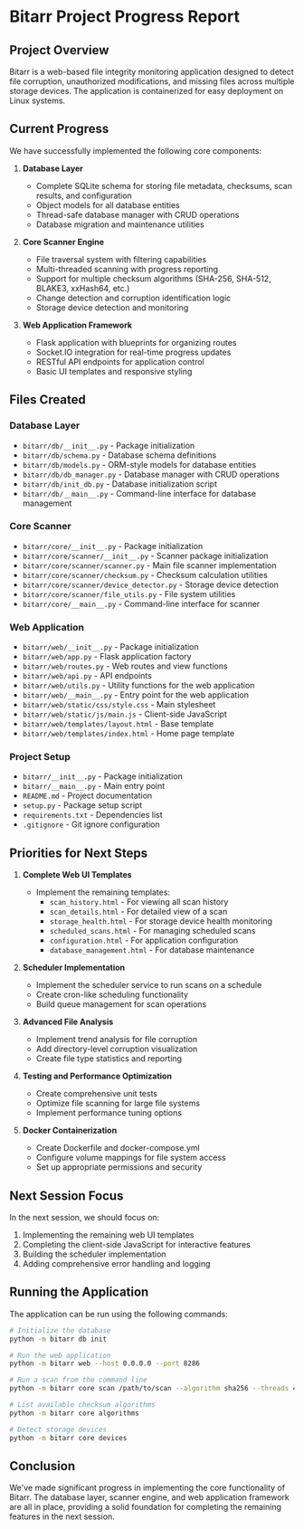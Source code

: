# Bitarr Project Progress Report

## Project Overview
Bitarr is a web-based file integrity monitoring application designed to detect file corruption, unauthorized modifications, and missing files across multiple storage devices. The application is containerized for easy deployment on Linux systems.

## Current Progress

We have successfully implemented the following core components:

1. **Database Layer**
   - Complete SQLite schema for storing file metadata, checksums, scan results, and configuration
   - Object models for all database entities
   - Thread-safe database manager with CRUD operations
   - Database migration and maintenance utilities

2. **Core Scanner Engine**
   - File traversal system with filtering capabilities
   - Multi-threaded scanning with progress reporting
   - Support for multiple checksum algorithms (SHA-256, SHA-512, BLAKE3, xxHash64, etc.)
   - Change detection and corruption identification logic
   - Storage device detection and monitoring

3. **Web Application Framework**
   - Flask application with blueprints for organizing routes
   - Socket.IO integration for real-time progress updates
   - RESTful API endpoints for application control
   - Basic UI templates and responsive styling

## Files Created

### Database Layer
- `bitarr/db/__init__.py` - Package initialization
- `bitarr/db/schema.py` - Database schema definitions
- `bitarr/db/models.py` - ORM-style models for database entities
- `bitarr/db/db_manager.py` - Database manager with CRUD operations
- `bitarr/db/init_db.py` - Database initialization script
- `bitarr/db/__main__.py` - Command-line interface for database management

### Core Scanner
- `bitarr/core/__init__.py` - Package initialization
- `bitarr/core/scanner/__init__.py` - Scanner package initialization
- `bitarr/core/scanner/scanner.py` - Main file scanner implementation
- `bitarr/core/scanner/checksum.py` - Checksum calculation utilities
- `bitarr/core/scanner/device_detector.py` - Storage device detection
- `bitarr/core/scanner/file_utils.py` - File system utilities
- `bitarr/core/__main__.py` - Command-line interface for scanner

### Web Application
- `bitarr/web/__init__.py` - Package initialization
- `bitarr/web/app.py` - Flask application factory
- `bitarr/web/routes.py` - Web routes and view functions
- `bitarr/web/api.py` - API endpoints
- `bitarr/web/utils.py` - Utility functions for the web application
- `bitarr/web/__main__.py` - Entry point for the web application
- `bitarr/web/static/css/style.css` - Main stylesheet
- `bitarr/web/static/js/main.js` - Client-side JavaScript
- `bitarr/web/templates/layout.html` - Base template
- `bitarr/web/templates/index.html` - Home page template

### Project Setup
- `bitarr/__init__.py` - Package initialization
- `bitarr/__main__.py` - Main entry point
- `README.md` - Project documentation
- `setup.py` - Package setup script
- `requirements.txt` - Dependencies list
- `.gitignore` - Git ignore configuration

## Priorities for Next Steps

1. **Complete Web UI Templates**
   - Implement the remaining templates:
     - `scan_history.html` - For viewing all scan history
     - `scan_details.html` - For detailed view of a scan
     - `storage_health.html` - For storage device health monitoring
     - `scheduled_scans.html` - For managing scheduled scans
     - `configuration.html` - For application configuration
     - `database_management.html` - For database maintenance

2. **Scheduler Implementation**
   - Implement the scheduler service to run scans on a schedule
   - Create cron-like scheduling functionality
   - Build queue management for scan operations

3. **Advanced File Analysis**
   - Implement trend analysis for file corruption
   - Add directory-level corruption visualization
   - Create file type statistics and reporting

4. **Testing and Performance Optimization**
   - Create comprehensive unit tests
   - Optimize file scanning for large file systems
   - Implement performance tuning options

5. **Docker Containerization**
   - Create Dockerfile and docker-compose.yml
   - Configure volume mappings for file system access
   - Set up appropriate permissions and security

## Next Session Focus

In the next session, we should focus on:

1. Implementing the remaining web UI templates
2. Completing the client-side JavaScript for interactive features
3. Building the scheduler implementation
4. Adding comprehensive error handling and logging

## Running the Application

The application can be run using the following commands:

```bash
# Initialize the database
python -m bitarr db init

# Run the web application
python -m bitarr web --host 0.0.0.0 --port 8286

# Run a scan from the command line
python -m bitarr core scan /path/to/scan --algorithm sha256 --threads 4

# List available checksum algorithms
python -m bitarr core algorithms

# Detect storage devices
python -m bitarr core devices
```

## Conclusion

We've made significant progress in implementing the core functionality of Bitarr. The database layer, scanner engine, and web application framework are all in place, providing a solid foundation for completing the remaining features in the next session.
